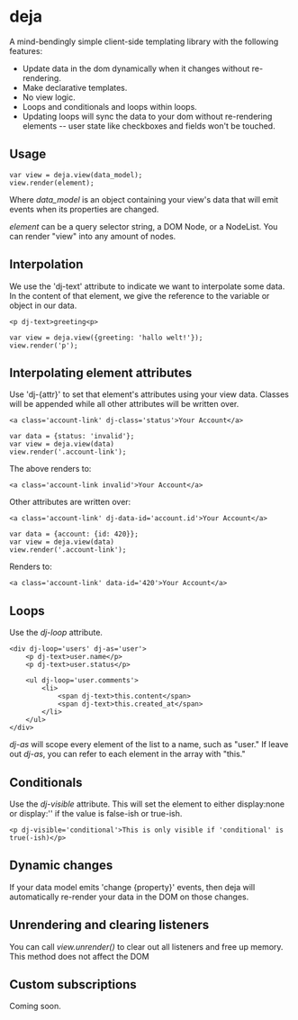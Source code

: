 
# deja

A mind-bendingly simple client-side templating library with the following features:

* Update data in the dom dynamically when it changes without re-rendering.
* Make declarative templates.
* No view logic.
* Loops and conditionals and loops within loops.
* Updating loops will sync the data to your dom without re-rendering elements -- user state like checkboxes and fields won't be touched.

## Usage

	var view = deja.view(data_model);
	view.render(element);

Where *data_model* is an object containing your view's data that will emit
events when its properties are changed.

*element* can be a query selector string, a DOM Node, or a NodeList. You can
render "view" into any amount of nodes.

## Interpolation

We use the 'dj-text' attribute to indicate we want to interpolate some data.
In the content of that element, we give the reference to the variable or object
in our data.

	<p dj-text>greeting<p>

	var view = deja.view({greeting: 'hallo welt!'});
	view.render('p');

## Interpolating element attributes

Use 'dj-{attr}' to set that element's attributes using your view data.
Classes will be appended while all other attributes will be written over.

	<a class='account-link' dj-class='status'>Your Account</a>

	var data = {status: 'invalid'};
	var view = deja.view(data)
	view.render('.account-link');

The above renders to:

	<a class='account-link invalid'>Your Account</a>

Other attributes are written over:

	<a class='account-link' dj-data-id='account.id'>Your Account</a>

	var data = {account: {id: 420}};
	var view = deja.view(data)
	view.render('.account-link');

Renders to:

	<a class='account-link' data-id='420'>Your Account</a>

## Loops

Use the *dj-loop* attribute.

	<div dj-loop='users' dj-as='user'>
		<p dj-text>user.name</p>
		<p dj-text>user.status</p>

		<ul dj-loop='user.comments'>
			<li>
				<span dj-text>this.content</span>
				<span dj-text>this.created_at</span>
			</li>
		</ul>
	</div>

*dj-as* will scope every element of the list to a name, such as "user." If
leave out *dj-as*, you can refer to each element in the array with "this."

## Conditionals

Use the *dj-visible* attribute. This will set the element to either
display:none or display:'' if the value is false-ish or true-ish.

	<p dj-visible='conditional'>This is only visible if 'conditional' is true(-ish)</p>

## Dynamic changes

If your data model emits 'change {property}' events, then deja will
automatically re-render your data in the DOM on those changes.

## Unrendering and clearing listeners

You can call *view.unrender()* to clear out all listeners and free up memory. This method does not affect the DOM

## Custom subscriptions

Coming soon.
